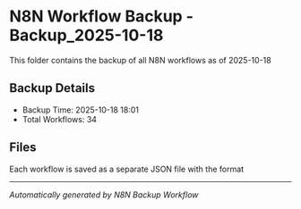 # N8N Workflow Backup -Backup_2025-10-18

This folder contains the backup of all N8N workflows as of 2025-10-18

## Backup Details
- Backup Time: 2025-10-18 18:01
- Total Workflows: 34

## Files
Each workflow is saved as a separate JSON file with the format

---
*Automatically generated by N8N Backup Workflow*